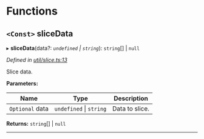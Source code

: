 

# Functions

<a id="slicedata"></a>

## `<Const>` sliceData

▸ **sliceData**(data?: *`undefined` \| `string`*): `string`[] \| `null`

*Defined in [util/slice.ts:13](https://github.com/paritytech/js-libs/blob/66e2091/packages/abi/src/util/slice.ts#L13)*

Slice data.

**Parameters:**

| Name | Type | Description |
| ------ | ------ | ------ |
| `Optional` data | `undefined` \| `string` |  Data to slice. |

**Returns:** `string`[] \| `null`

___


